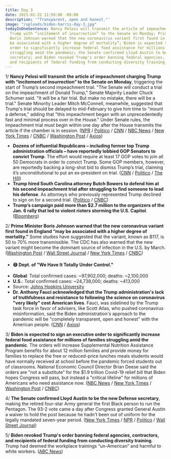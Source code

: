 ```yaml
---
title: Day 3
date: 2021-01-22 11:59:00 -08:00
description: '"Transparent, open and honest."'
image: "/uploads/biden-harris-day-3.jpg"
todayInOneSentence: Nancy Pelosi will transmit the article of impeachment charging
  Trump with “incitement of insurrection” to the Senate on Monday; Prime Minister
  Boris Johnson warned that the new coronavirus variant first found in England “may
  be associated with a higher degree of mortality”; Biden is expected to sign an executive
  order to significantly increase federal food assistance for millions of families
  struggling amid the pandemic; the Senate confirmed Lloyd Austin to be the new Defense
  secretary; and Biden revoked Trump's order banning federal agencies, contractors,
  and recipients of federal funding from conducting diversity training.
---
```


1/ **Nancy Pelosi will transmit the article of impeachment charging Trump with “incitement of insurrection” to the Senate on Monday**, triggering the start of Trump’s second impeachment trial. "The Senate will conduct a trial on the impeachment of Donald Trump," Senate Majority Leader Chuck Schumer said. "It will be a fair trial. But make no mistake, there will be a trial." Senate Minority Leader Mitch McConnell, meanwhile, suggested that Trump's trial should be delayed to mid-February to give him time to "mount a defense," adding that "this impeachment began with an unprecedentedly fast and minimal process over in the House." Under Senate rules, the impeachment trial must begin within one day after the House transmits the article if the chamber is in session. ([NPR](https://www.npr.org/2021/01/22/959606259/house-to-transmit-article-of-impeachment-to-senate-on-monday-schumer-says) / [Politico](https://www.politico.com/news/2021/01/22/schumer-says-senate-will-receive-impeachment-article-on-monday-461305) / [CNN](https://www.cnn.com/2021/01/22/politics/impeachment-articles-schumer/index.html) / [NBC News](https://www.nbcnews.com/politics/congress/senate-receive-trump-impeachment-article-monday-senate-trial-could-begin-n1255310) / [New York Times](https://www.nytimes.com/2021/01/21/us/politics/trump-impeachment-trial-mcconnell-senate.html) / [CNBC](https://www.cnbc.com/2021/01/22/schumer-says-house-will-deliver-trump-impeachment-article-to-senate-on-monday.html) / [Washington Post](https://www.washingtonpost.com/politics/pelosi-delivers-impeachment-articles-monday/2021/01/22/d858374e-5cd7-11eb-b8bd-ee36b1cd18bf_story.html) / [Axios](https://www.axios.com/senate-impeachment-trial-house-article-dc80ed3d-d56b-48cc-91a6-3ede9e562f3d.html))

* **Dozens of influential Republicans – including former top Trump administration officials – have reportedly lobbied GOP Senators to convict Trump**. The effort would require at least 17 GOP votes to join all 50 Democrats in order to convict Trump. Some GOP members, however, are reportedly backing a long-shot bid to dismiss Trump’s trial, claiming it’s unconstitutional to put an ex-president on trial. ([CNN](https://www.cnn.com/2021/01/22/politics/mcconnell-trump-impeachment-conviction-republicans/index.html) / [Politico](https://www.politico.com/news/2021/01/21/senate-republicans-uniting-impeachment-defense-461217) / [The Hill](https://thehill.com/homenews/senate/535343-gop-senators-say-only-a-few-republicans-will-vote-to-convict-trump))
* **Trump hired South Carolina attorney Butch Bowers to defend him at his second impeachment trial after struggling to find someone to lead his defense**. As attorneys who previously represented Trump declined to sign on for a second trial. ([Politico](https://www.politico.com/news/2021/01/21/trump-impeachment-attorney-461240) / [CNBC](https://www.cnbc.com/2021/01/21/trump-not-prepared-for-senate-impeachment-trial-for-capitol-riots.html))
* **Trump’s campaign paid more than $2.7 million to the organizers of the Jan. 6 rally that led to violent rioters storming the U.S. Capitol**. ([Bloomberg](https://www.bloomberg.com/news/articles/2021-01-22/trump-campaign-paid-organizers-of-pre-riot-rally-2-7-million?sref=MIBMEEoj))

2/ **Prime Minister Boris Johnson warned that the new coronavirus variant first found in England “may be associated with a higher degree of mortality.”** Some studies have suggested that the variant, known as B117, is 50 to 70% more transmissible. The CDC has also warned that the new variant might become the dominant source of infection in the U.S. by March. ([Washington Post](https://www.washingtonpost.com/world/europe/uk-variant-covid-mortality/2021/01/22/86023180-5cd6-11eb-a849-6f9423a75ffd_story.html) / [Wall Street Journal](https://www.wsj.com/articles/new-u-k-covid-19-variant-could-be-more-deadly-british-officials-say-11611338370?mod=searchresults_pos1&page=1&mod=breakingnews) / [New York Times](https://www.nytimes.com/live/2021/01/22/world/covid-19-coronavirus?type=styln-live-updates&label=coronavirus%20updates&index=0#in-exceptional-situations-the-cdc-says-patients-can-be-switched-to-another-vaccine-for-the-second-dose-despite-a-lack-of-data) / [CNBC](https://www.cnbc.com/2021/01/22/boris-johnson-evidence-new-covid-variant-associated-with-higher-mortality-.html))

* #### 😷 Dept. of "We Have It Totally Under Control."
* **Global**: Total confirmed cases: \~97,902,000; deaths: \~2,100,000
* **U.S.**: Total confirmed cases: \~24,738,000; deaths: \~413,000
* Source: [Johns Hopkins University](https://coronavirus.jhu.edu/map.html)
* **Dr. Anthony Fauci acknowledged that the Trump administration's lack of truthfulness and resistance to following the science on coronavirus "very likely" cost American lives**. Fauci, was sidelined by the Trump task force in favor of advisers, like Scott Atlas, who pushed coronavirus misinformation, said the Biden administration's approach to the pandemic will be "completely transparent, open and honest" with the American people. ([CNN](https://www.cnn.com/2021/01/22/politics/fauci-biden-covid-approach-cnntv/) / [Axios](https://www.axios.com/fauci-trump-coronavirus-lives-0e0bfc53-8764-44f7-a7ff-a812335b436a.html))

3/ **Biden is expected to sign an executive order to significantly increase federal food assistance for millions of families struggling amid the pandemic**. The orders will increase Supplemental Nutrition Assistance Program benefits for about 12 million families and provide money for families to replace the free or reduced-price lunches meals students would have normally received at school before the pandemic forced students out of classrooms. National Economic Council Director Brian Deese said the orders are "not a substitute" for the $1.9 trillion Covid-19 relief bill that Biden hopes Congress will pass, but instead a "critical lifeline" for millions of Americans who need assistance now. ([NBC News](https://www.nbcnews.com/politics/white-house/biden-sign-two-executive-orders-covid-economic-relief-worker-protections-n1255239) / [New York Times](https://www.nytimes.com/2021/01/22/business/biden-food-stamps-stimulus-checks.html) / [Washington Post](https://www.washingtonpost.com/us-policy/2021/01/22/biden-increase-food-stamps/) / [CNBC](https://www.cnbc.com/2021/01/22/covid-stimulus-update-biden-to-sign-executive-orders-on-hunger-workers-rights.html))

4/ **The Senate confirmed Lloyd Austin to be the new Defense secretary**, making the retired four-star Army general the first Black person to run the Pentagon. The 93-2 vote came a day after Congress granted General Austin a waiver to hold the post because he hadn't been out of uniform for the legally mandated seven-year period. ([New York Times](https://www.nytimes.com/2021/01/22/us/lloyd-austin-confirmed.html) / [NPR](https://www.npr.org/sections/president-biden-takes-office/2021/01/22/959581977/lloyd-austin-confirmed-as-secretary-of-defense-becomes-first-black-pentagon-chie) / [Politico](https://www.politico.com/news/2021/01/22/lloyd-austin-first-black-defense-secretary-461312) / [Wall Street Journal](https://www.wsj.com/articles/senate-confirms-lloyd-austin-as-defense-secretary-11611331717?mod=djemalertNEWS))

5/ **Biden revoked Trump's order banning federal agencies, contractors, and recipients of federal funding from conducting diversity training**. Trump had deemed the workplace trainings “un-American” and harmful to white workers. ([ABC News](https://abcnews.go.com/Politics/wireStory/biden-revokes-trump-order-banning-diversity-training-75409741))
